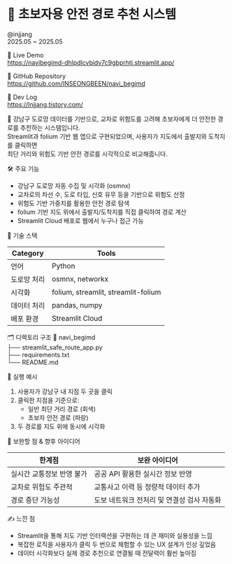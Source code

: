 # 🧭 초보자용 안전 경로 추천 시스템
@injjang  
2025.05 ~ 2025.05

🔗 Live Demo  
https://navibegimd-dhlpdlcvbidv7c9gbprhtj.streamlit.app/

📂 GitHub Repository  
https://github.com/INSEONGBEEN/navi_begimd

📘 Dev Log  
https://lnjjang.tistory.com/

📌 강남구 도로망 데이터를 기반으로, 교차로 위험도를 고려해 초보자에게 더 안전한 경로를 추천하는 시스템입니다.  
Streamlit과 folium 기반 웹 앱으로 구현되었으며, 사용자가 지도에서 출발지와 도착지를 클릭하면  
최단 거리와 위험도 기반 안전 경로를 시각적으로 비교해줍니다.

🛠️ 주요 기능
- 강남구 도로망 자동 수집 및 시각화 (osmnx)
- 교차로의 차선 수, 도로 타입, 신호 유무 등을 기반으로 위험도 산정
- 위험도 기반 가중치를 활용한 안전 경로 탐색
- folium 기반 지도 위에서 출발지/도착지를 직접 클릭하여 경로 계산
- Streamlit Cloud 배포로 웹에서 누구나 접근 가능

🧱 기술 스택

| Category | Tools |
|----------|-------|
| 언어 | Python |
| 도로망 처리 | osmnx, networkx |
| 시각화 | folium, streamlit, streamlit-folium |
| 데이터 처리 | pandas, numpy |
| 배포 환경 | Streamlit Cloud |

🗂️ 디렉토리 구조
📁 navi_begimd  
├── streamlit_safe_route_app.py  
├── requirements.txt  
└── README.md  

🚀 실행 예시
1. 사용자가 강남구 내 지점 두 곳을 클릭
2. 클릭한 지점을 기준으로:
   - 일반 최단 거리 경로 (회색)
   - 초보자 안전 경로 (파랑)
3. 두 경로를 지도 위에 동시에 시각화

🔧 보완할 점 & 향후 아이디어

| 한계점 | 보완 아이디어 |
|--------|----------------|
| 실시간 교통정보 반영 불가 | 공공 API 활용한 실시간 정보 반영 |
| 교차로 위험도 주관적 | 교통사고 이력 등 정량적 데이터 추가 |
| 경로 중단 가능성 | 도보 네트워크 전처리 및 연결성 검사 자동화 |

✍️ 느낀 점
- Streamlit을 통해 지도 기반 인터랙션을 구현하는 데 큰 재미와 실용성을 느낌
- 복잡한 로직을 사용자가 클릭 두 번으로 체험할 수 있는 UX 설계가 인상 깊었음
- 데이터 시각화보다 실제 경로 추천으로 연결될 때 전달력이 훨씬 높아짐
